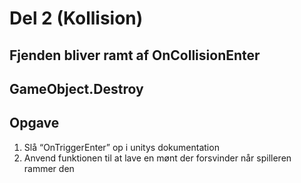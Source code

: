 # Del 2 (Kollision)

## Fjenden bliver ramt af OnCollisionEnter

## GameObject.Destroy

## Opgave 
1. Slå “OnTriggerEnter” op i unitys dokumentation 
2. Anvend funktionen til at lave en mønt der forsvinder når spilleren rammer den

